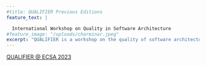 ```yaml
---
#title: QUALIFIER Previous Editions
feature_text: |

  International Workshop on Quality in Software Architecture 
#feature_image: "/uploads/charminar.jpeg"
excerpt: "QUALIFIER is a workshop on the quality of software architectures."
---
```


[QUALIFIER @ ECSA 2023](/2023)
